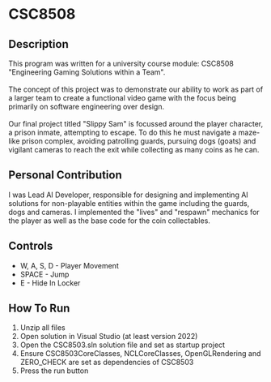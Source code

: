 # CSC8508

## Description

This program was written for a university course module: CSC8508 "Engineering Gaming Solutions within a Team".\
\
The concept of this project was to demonstrate our ability to work as part of a larger team to create a functional video game with the focus being primarily on software engineering over design.\
\
Our final project titled "Slippy Sam" is focussed around the player character, a prison inmate, attempting to escape. To do this he must navigate a maze-like prison complex, avoiding patrolling guards, pursuing dogs (goats) and vigilant cameras to reach the exit while collecting as many coins as he can. 

## Personal Contribution

I was Lead AI Developer, responsible for designing and implementing AI solutions for non-playable entities within the game including the guards, dogs and cameras. I implemented the "lives" and "respawn" mechanics for the player as well as the base code for the coin collectables.

## Controls

- W, A, S, D - Player Movement
- SPACE - Jump
- E - Hide In Locker

## How To Run

1. Unzip all files
2. Open solution in Visual Studio (at least version 2022)
3. Open the CSC8503.sln solution file and set as startup project
4. Ensure CSC8503CoreClasses, NCLCoreClasses, OpenGLRendering and ZERO_CHECK are set as dependencies of CSC8503
5. Press the run button
